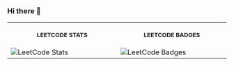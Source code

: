 ### Hi there 👋

<table>
<tr>
<th align="center">
<img width="441" height="1">
<p> 
<small>
LEETCODE STATS
</small>
</p>
</th>
<th align="center">
<img width="441" height="1">
<p> 
<small>
LEETCODE BADGES
</small>
</p>
</th>
</tr>
<tr>
<td>
<img src="https://leetcard.jacoblin.cool/Jerish_Balakrishnan?ext=contest&font=Dancing_Script" alt="LeetCode Stats"/>
</td>
<td>
<img src="https://leetcode-badge-showcase.vercel.app/api?username=Jerish_Balakrishnan&theme=leafy" alt="LeetCode Badges"/>
</td>
</tr>
</table>

